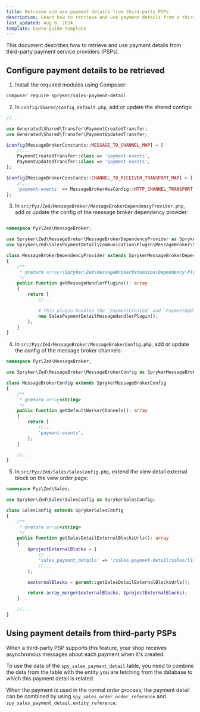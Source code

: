 ```yaml
---
title: Retrieve and use payment details from third-party PSPs
description: Learn how to retrieve and use payment details from a third-party payment service providers
last_updated: Aug 8, 2024
template: howto-guide-template
---
```


This document describes how to retrieve and use payment details from third-party payment service providers (PSPs).

## Configure payment details to be retrieved

1. Install the required modules using Composer:

```bash
composer require spryker/sales-payment-detail
```

2. In `config/Shared/config_default.php`, add or update the shared configs:

```php
//...

use Generated\Shared\Transfer\PaymentCreatedTransfer;
use Generated\Shared\Transfer\PaymentUpdatedTransfer;

$config[MessageBrokerConstants::MESSAGE_TO_CHANNEL_MAP] = [
    //...
    PaymentCreatedTransfer::class => 'payment-events',
    PaymentUpdatedTransfer::class => 'payment-events',
];

$config[MessageBrokerConstants::CHANNEL_TO_RECEIVER_TRANSPORT_MAP] = [
    //...
    'payment-events' => MessageBrokerAwsConfig::HTTP_CHANNEL_TRANSPORT,
];

```

3. In `src/Pyz/Zed/MessageBroker/MessageBrokerDependencyProvider.php`, add or update the config of the message broker dependency provider:

```php

namespace Pyz\Zed\MessageBroker;

use Spryker\Zed\MessageBroker\MessageBrokerDependencyProvider as SprykerMessageBrokerDependencyProvider;
use Spryker\Zed\SalesPaymentDetail\Communication\Plugin\MessageBroker\SalesPaymentDetailMessageHandlerPlugin;

class MessageBrokerDependencyProvider extends SprykerMessageBrokerDependencyProvider
{
    /**
     * @return array<\Spryker\Zed\MessageBrokerExtension\Dependency\Plugin\MessageHandlerPluginInterface>
     */
    public function getMessageHandlerPlugins(): array
    {
        return [
            //...

            # This plugin handles the `PaymentCreated` and `PaymentUpdated` messages sent from the Stripe App.
            new SalesPaymentDetailMessageHandlerPlugin(),
        ];
    }
}

```

4. In `src/Pyz/Zed/MessageBroker/MessageBrokerConfig.php`, add or update the config of the message broker channels:

```php
namespace Pyz\Zed\MessageBroker;

use Spryker\Zed\MessageBroker\MessageBrokerConfig as SprykerMessageBrokerConfig;

class MessageBrokerConfig extends SprykerMessageBrokerConfig
{
    /**
     * @return array<string>
     */
    public function getDefaultWorkerChannels(): array
    {
        return [
            //...
            'payment-events',
        ];
    }

    //...
}
```

5. In `src/Pyz/Zed/Sales/SalesConfig.php`, extend the view detail external block on the view order page:

```php
namespace Pyz\Zed\Sales;

use Spryker\Zed\Sales\SalesConfig as SprykerSalesConfig;

class SalesConfig extends SprykerSalesConfig
{
    /**
     * @return array<string>
     */
    public function getSalesDetailExternalBlocksUrls(): array
    {
        $projectExternalBlocks = [
            //...
            'sales_payment_details' => '/sales-payment-detail/sales/list',
            //...
        ];

        $externalBlocks = parent::getSalesDetailExternalBlocksUrls();

        return array_merge($externalBlocks, $projectExternalBlocks);
    }

    //...
}
```

## Using payment details from third-party PSPs

When a third-party PSP supports this feature, your shop receives asynchronous messages about each payment when it's created.

To use the data of the `spy_sales_payment_detail` table, you need to combine the data from the table with the entity you are fetching from the database to which this payment detail is related.

When the payment is used in the normal order process, the payment detail can be combined by using `spy_sales_order.order_reference` and `spy_sales_payment_detail.entity_reference`.
